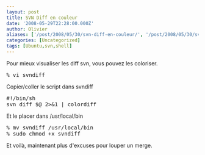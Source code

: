 ```yaml
---
layout: post
title: SVN Diff en couleur
date: '2008-05-29T22:28:00.000Z'
author: Olivier
aliases: ['/post/2008/05/30/svn-diff-en-couleur/', '/post/2008/05/30/svn-diff-en-couleur/']
categories: [Uncategorized]
tags: [Ubuntu,svn,shell]
---
```


<p>Pour mieux visualiser les diff svn, vous pouvez les coloriser.</p> 
<pre class="prettyprint lang-bsh">
% vi svndiff
</pre>
<p>Copier/coller le script dans svndiff</p>
<pre class="prettyprint lang-bsh">
#!/bin/sh 
svn diff $@ 2&gt;&amp;1 | colordiff
</pre>
<p>Et le placer dans /usr/local/bin</p> 
<pre class="prettyprint lang-bsh">
% mv svndiff /usr/local/bin 
% sudo chmod +x svndiff
</pre>
<p>Et voilà, maintenant plus d'excuses pour louper un merge.</p>

